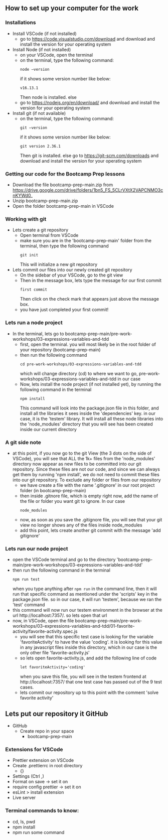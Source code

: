 ## How to set up your computer for the work

### Installations

- Install VSCode (if not installed)
  - go to https://code.visualstudio.com/download and download and install the version for your operating system
- Install Node (if not installed)
  - on your VSCode, open the terminal
  - on the terminal, type the following command:
    ```
    node —version
    ```
    if it shows some version number like below:
    ```
    v16.13.1
    ```
    Then node is installed. else
  - go to https://nodejs.org/en/download/ and download and install the version for your operating system
- Install git (if not available)
  - on the terminal, type the following command:
    ```
    git —version
    ```
    if it shows some version number like below:
    ```
    git version 2.36.1
    ```
    Then git is installed. else go to https://git-scm.com/downloads and download and install the version for your operating system

### Getting our code for the Bootcamp Prep lessons

- Download the file bootcamp-prep-main.zip from https://drive.google.com/drive/folders/1bn5_FS_5CLrVXtX2VAPCNMO3cnKYWd0_
- Unzip bootcamp-prep-main.zip
- Open the folder bootcamp-prep-main in VSCode

### Working with git

- Lets create a git repository
  - Open terminal from VSCode
  - make sure you are in the 'bootcamp-prep-main' folder from the terminal, then type the following command
    ```
    git init
    ```
    This will initialize a new git repository
- Lets commit our files into our newly created git repository
  - On the sidebar of your VSCode, go to the git view
  - Then in the message box, lets type the message for our first commit
    ```
    first commit
    ```
    Then click on the check mark that appears just above the message box.
  - you have just completed your first commit!

### Lets run a node project

- In the terminal, lets go to bootcamp-prep-main/pre-work-workshops/03-expressions-variables-and-tdd
  - first, open the terminal. you will most likely be in the root folder of your repository (bootcamp-prep-main)
  - then run the following command
    ```
    cd pre-work-workshops/03-expressions-variables-and-tdd
    ```
    which will change directory (cd) to where we want to go, pre-work-workshops/03-expressions-variables-and-tdd in our case
  - Now, lets install the node project (if not installed yet), by running the following command in the terminal
    ```
    npm install
    ```
    This command will look into the package.json file in this folder, and install all the libraries it sees inside the 'dependencies' key. in our case, it is the 'testem' library. It will install all these node libraries into the 'node_modules' directory that you will see has been created inside our current directory

### A git side note

- at this point, if you now go to the git View (the 3 dots on the side of VSCode), you will see that ALL the 1k+ files from the 'node_modules' directory now appear as new files to be committed into our git repository. Since these files are not our code, and since we can always get them by running 'npm install', we do not need to commit these files into our git repository. To exclude any folder or files from our repository
  - we have create a file with the name '.gitignore' in our root project folder (in bootcamp-prep-main)
  - then inside .gitnore file, which is empty right now, add the name of the file or folder you want git to ignore. In our case
    ```
    node_modules
    ```
  - now, as soon as you save the .gitignore file, you will see that your git view no longer shows any of the files inside node_modules
  - add this point, lets create another git commit with the message 'add gitignore'

### Lets run our node project

- open the VSCode terminal and go to the directory 'bootcamp-prep-main/pre-work-workshops/03-expressions-variables-and-tdd'
- then run the following command in the terminal
  ```
  npm run test
  ```
  when you type anything after `npm run` in the command line, then it will run that specific command as mentioned under the 'scripts' key in the package.json file. so in our case, it will run 'testem', because we ran the 'test' command
- this command will now run our testem environment in the browser at the url http://localhost:7357/. so lets open that url
- now, in VSCode, open the file bootcamp-prep-main/pre-work-workshops/03-expressions-variables-and-tdd/01-favorite-activity/favorite-activity.spec.js
  - you will see that this specific test case is looking for the variable 'favoriteActivity' to have the value 'coding'. it is looking for this value in any javascript files inside this directory, which in our case is the only other file 'favorite-activity.js'
  - so lets open favorite-activity.js, and add the following line of code
    ```
    let favoriteActivity='coding'
    ```
    when you save this file, you will see in the testem frontend at http://localhost:7357/ that one test case has passed out of the 9 test cases.
  - lets commit our repository up to this point with the comment 'solve favorite activity'

## Lets put our repository it GitHub

- GitHub
  - Create repo in your space
    - bootcamp-prep-main

### Extensions for VSCode

- Prettier extension on VSCode
- Create .prettierrc in root directory
  - {}
- Settings (Ctrl ,)
- Format on save -> set it on
- require config prettier -> set it on
- esLint > install extension
- Live server

### Terminal commands to know:

- cd, ls, pwd
- npm install
- npm run some command
